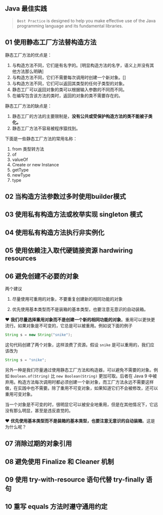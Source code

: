 ## Java 最佳实践

>  ``Best Practice`` is designed to help you make effective use of the Java programming language and its fundamental libraries.



## 01 使用静态工厂方法替构造方法

静态工厂方法的优点是：

1. 与构造方法不同，它们是有名字的。[明显构造方法的名字，语义上并没有其他方法那么明确]
2. 与构造方法不同，它们不需要每次调用时创建一个新对象。[]
3. 与构造方法不同，它们可以返回其类型的任何子类型的对象。
4. 静态工厂可以返回对象的类可以根据输入参数的不同而不同。
5. 在编写包含该方法的类时，返回的对象的类不需要存在的。



静态工厂方法的缺点是：

1. 静态工厂的方法的主要限制是，**没有公共或受保护构造方法的类不能被子类化。**
2. 静态工厂方法不容易被程序猿找到。



下面是一些静态工厂方法的常用名称：

1. from 类型转方法
2. of
3. valueOf
4. Create or new Instance
5. getType
6. newType
7. type 





## 02 当构造方法参数过多时使用builder模式



## 03 使用私有构造方法或枚举实现 singleton 模式



## 04 使用私有构造方法执行非实例化



## 05 使用依赖注入取代硬链接资源 hardwiring resources



## 06 避免创建不必要的对象

两个建议

1. 尽量使用可重用的对象，不要重复创建新的相同功能的对象

2. 优先使用基本类型而不是装箱的基本类型，也要注意无意识的自动装箱。

   

❤️ **我们尽量选择重用对象而不是创建一个新的相同功能的对象**。重用可以更快更流行。如果对象是不可变的，它总是可以被重用。例如说下面的例子

```java
String s = new String("snike");
```

这句代码创建了两个对象，这样浪费了资源。假设 ``snike`` 是可以重用的，我们应该改为

```java
String s = "snike";
```

另外一种是我们尽量通过使用静态工厂方法和构造器，可以避免不需要的对象。例如 ``Boolean.of(String)`` 比 ``new Boolean(String)`` 更加可取。后者在 Java 9 中被弃用。构造方法每次调用时都必须创建一个新对象，而工厂方法永远不需要这样做，在实践中也不需要。除了重用不可变对象，如果知道它们不会被修改，还可以重用可变对象。

当一个对象是不可变的时，很明显它可以被安全地重用，但是在其他情况下，它远没有那么明显，甚至是违反直觉的。





❤️ **优先使用基本类型而不是装箱的基本类型，也要注意无意识的自动装箱**。这是为什么呢？





## 07 消除过期的对象引用



## 08 避免使用 Finalize 和 Cleaner 机制



## 09 使用 try-with-resource 语句代替 try-finally 语句



## 10 重写 equals 方法时遵守通用约定



